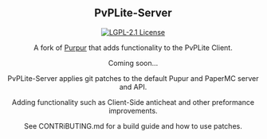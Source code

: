 <div align="center">

## PvPLite-Server

[![LGPL-2.1 License](https://img.shields.io/github/license/PvPLite/PvPLite-Server?&logo=github)](License)

   A fork of [Purpur](https://github.com/pl3xgaming/Purpur) that adds functionality to the PvPLite Client.

Coming soon...

PvPLite-Server applies git patches to the default Pupur and PaperMC server and API.

Adding functionality such as Client-Side anticheat and other preformance improvements.

See CONTRiBUTING.md for a build guide and how to use patches.




